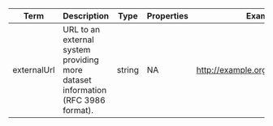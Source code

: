 |Term | Description | Type | Properties | Example | Enum|
| ---| ---| ---| ---| ---| --- |
| externalUrl | URL to an external system providing more dataset information (RFC 3986 format). | string | NA | http://example.org/wiki/Main_Page | NA|
